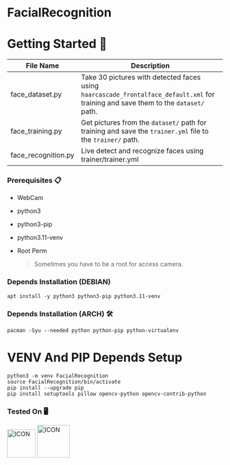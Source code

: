 # FacialRecognition

# Getting Started 🚀

| File Name           | Description                                                                                                                      |
|---------------------|----------------------------------------------------------------------------------------------------------------------------------|
| face_dataset.py     | Take 30 pictures with detected faces using `haarcascade_frontalface_default.xml` for training and save them to the `dataset/` path. |
| face_training.py    | Get pictures from the `dataset/` path for training and save the `trainer.yml` file to the `trainer/` path.                          |
| face_recognition.py | Live detect and recognize faces using trainer/trainer.yml

### Prerequisites 📋

- WebCam
- python3 
- python3-pip
- python3.11-venv

- Root Perm
    > Sometimes you have to be a root for access camera.

### Depends Installation (DEBIAN)

    apt install -y python3 python3-pip python3.11-venv

### Depends Installation (ARCH) 🛠️

    pacman -Syu --needed python python-pip python-virtualenv

# VENV And PIP Depends Setup

    python3 -m venv FacialRecognition
    source FacialRecognition/bin/activate
    pip install --upgrade pip
    pip install setuptools pillow opencv-python opencv-contrib-python

### Tested On 🖥️

<img width="66px" src="https://github.com/ProjectHostingTool/PHT/assets/83769871/53eec4ac-2e9c-41a1-9210-d009a5553c56" alt="ICON">
<img width="76px" src="https://github.com/ProjectHostingTool/PHT/assets/83769871/e15238d7-4a0e-47ea-a4d5-a0016000722b" alt="ICON">
